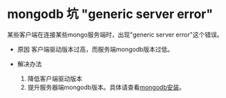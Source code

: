 # mongodb 坑 "generic server error"

某些客户端在连接某些mongo服务端时，出现"generic server error"这个错误。

- 原因
  客户端驱动版本过高，而服务端mongodb版本过低。

- 解决办法

  1. 降低客户端驱动版本
  2. 提升服务器端mongodb版本。具体请查看[mongodb安装](mongo.install.md)。
